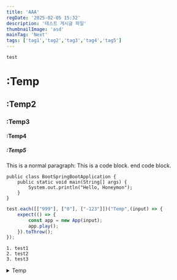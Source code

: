 ```yaml
---
title: 'AAA'
regDate: '2025-02-05 15:32'
description: '테스트 게시글 파일'
thumbnailImage: 'asd'
mainTag: 'Next'
tags: ['tag1','tag2','tag3','tag4','tag5']
---
```

    test    

# :Temp
## :Temp2
### :Temp3
#### :Temp4
##### :Temp5

This is a normal paragraph:
    This is a code block.
end code block.

```
public class BootSpringBootApplication {
    public static void main(String[] args) {
        System.out.println("Hello, Honeymon");
    }
}
```

```javascript
test.each([["999"], ["0"], ["-123"]])("Temp",(input) => {
    expect(() => {
        const app = new App(input);
        app.play();
    }).toThrow();
});
```

```list
1. test1
2. test2
3. test3
```

<details>
<summary>Temp</summary>
Temp
</details>